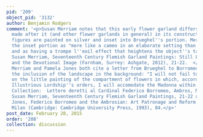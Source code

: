 ```yaml
---
pid: '209'
object_pid: '3132'
author: Benjamin Rodgers
comment: '<p>Susan Merriam notes that this early flower garland differs from those
  made after it (and other flower garlands in general) in its construction: van Balen''s
  figures are painted on silver and inset into Brueghel''s portion. Merriam describes
  the inset portion as "more like a cameo in an elaborate setting than a painting"
  and as having a trompe l''eoil effect that heightens the object''s tactile quality.  See
  Susan Merriam, Seventeenth Century Flemish Garland Paintings: Still Life, Vision,
  and the Devotional Image (Farnham, Surrey: Ashgate, 2012), 21-22.  </p><p>Susan
  Merriam and Pamela Jones both cite a letter from Brueghel to Borromeo regarding
  the inclusion of the landscape in the background: "I will not fail to work hard
  on the little painting of the compartment of flowers in which, according to your
  Illustrious Lordship''s orders, I will accomodate the Madonna within the landscape."  (Archival
  Collection:  Lettere deretti al Cardinal Federico Borromeo, Ambros, Ms. G198bis-inf:239)  See
  Susan Merriam, Seventeenth Century Flemish Garland Paintings, 21-22 and Pamela M.
  Jones, Federico Borromeo and the Ambrosian: Art Patronage and Reform in Seventeenth-Century
  Milan (Cambridge: Cambridge University Press, 1993), 84.</p>'
post_date: February 20, 2015
order: '208'
collection: discussion
---
```

